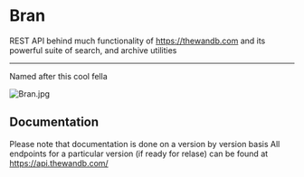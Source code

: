 # Bran
REST API behind much functionality of https://thewandb.com and its powerful suite of search, and archive utilities

---

Named after this cool fella

![Bran.jpg](https://cdn.thewandb.com/mugs/baguette.png)


## Documentation

Please note that documentation is done on a version by version basis
All endpoints for a particular version (if ready for relase) can be found
at https://api.thewandb.com/